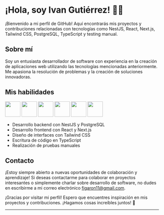# ¡Hola, soy Ivan Gutiérrez! 👨‍💻

¡Bienvenido a mi perfil de GitHub! Aquí encontrarás mis proyectos y contribuciones relacionadas con tecnologías como NestJS, React, Next.js, Tailwind CSS, PostgreSQL, TypeScript y testing manual.

## Sobre mí

Soy un entusiasta desarrollador de software con experiencia en la creación de aplicaciones web utilizando las tecnologías mencionadas anteriormente. Me apasiona la resolución de problemas y la creación de soluciones innovadoras.

## Mis habilidades
<div align="start">
    <img src="https://www.svgrepo.com/show/373872/nestjs.svg" width="50" height="50">
    <img src="https://www.svgrepo.com/show/493719/react-javascript-js-framework-facebook.svg" width="50" height="50">
    <img src="https://www.svgrepo.com/show/342062/next-js.svg" width="50" height="50">
    <img src="https://www.svgrepo.com/show/354431/tailwindcss-icon.svg" width="50" height="50">
    <img src="https://www.svgrepo.com/show/354478/typescript-icon.svg" width="50" height="50">
    <img src="https://www.svgrepo.com/show/439004/testing-methodologies.svg" width="50" height="50">
</div>



- Desarrollo backend con NestJS y PostgreSQL
- Desarrollo frontend con React y Next.js
- Diseño de interfaces con Tailwind CSS
- Escritura de código en TypeScript
- Realización de pruebas manuales

## Contacto

¡Estoy siempre abierto a nuevas oportunidades de colaboración y aprendizaje! Si deseas contactarme para colaborar en proyectos interesantes o simplemente charlar sobre desarrollo de software, no dudes en escribirme a mi correo electrónico figaron11@gmail.com.

¡Gracias por visitar mi perfil! Espero que encuentres inspiración en mis proyectos y contribuciones. ¡Hagamos cosas increíbles juntos! 🚀

---


